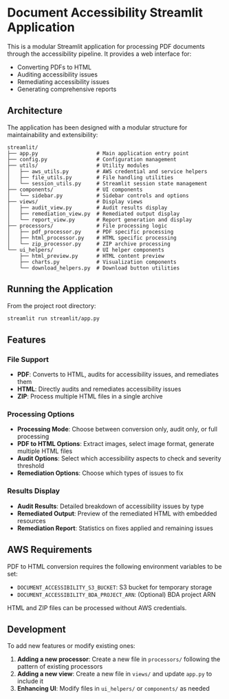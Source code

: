 <!--
 Copyright 2025 Amazon.com, Inc. or its affiliates.
 SPDX-License-Identifier: Apache-2.0
-->

# Document Accessibility Streamlit Application

This is a modular Streamlit application for processing PDF documents through the accessibility pipeline. It provides a web interface for:
- Converting PDFs to HTML
- Auditing accessibility issues
- Remediating accessibility issues
- Generating comprehensive reports

## Architecture

The application has been designed with a modular structure for maintainability and extensibility:

```
streamlit/
├── app.py                   # Main application entry point
├── config.py                # Configuration management
├── utils/                   # Utility modules
│   ├── aws_utils.py         # AWS credential and service helpers
│   ├── file_utils.py        # File handling utilities
│   └── session_utils.py     # Streamlit session state management
├── components/              # UI components
│   └── sidebar.py           # Sidebar controls and options
├── views/                   # Display views
│   ├── audit_view.py        # Audit results display
│   ├── remediation_view.py  # Remediated output display
│   └── report_view.py       # Report generation and display
├── processors/              # File processing logic
│   ├── pdf_processor.py     # PDF specific processing
│   ├── html_processor.py    # HTML specific processing
│   └── zip_processor.py     # ZIP archive processing
└── ui_helpers/              # UI helper components
    ├── html_preview.py      # HTML content preview
    ├── charts.py            # Visualization components
    └── download_helpers.py  # Download button utilities
```

## Running the Application

From the project root directory:

```bash
streamlit run streamlit/app.py
```

## Features

### File Support
- **PDF**: Converts to HTML, audits for accessibility issues, and remediates them
- **HTML**: Directly audits and remediates accessibility issues
- **ZIP**: Process multiple HTML files in a single archive

### Processing Options
- **Processing Mode**: Choose between conversion only, audit only, or full processing
- **PDF to HTML Options**: Extract images, select image format, generate multiple HTML files
- **Audit Options**: Select which accessibility aspects to check and severity threshold
- **Remediation Options**: Choose which types of issues to fix

### Results Display
- **Audit Results**: Detailed breakdown of accessibility issues by type
- **Remediated Output**: Preview of the remediated HTML with embedded resources
- **Remediation Report**: Statistics on fixes applied and remaining issues

## AWS Requirements

PDF to HTML conversion requires the following environment variables to be set:
- `DOCUMENT_ACCESSIBILITY_S3_BUCKET`: S3 bucket for temporary storage
- `DOCUMENT_ACCESSIBILITY_BDA_PROJECT_ARN`: (Optional) BDA project ARN

HTML and ZIP files can be processed without AWS credentials.

## Development

To add new features or modify existing ones:

1. **Adding a new processor**: Create a new file in `processors/` following the pattern of existing processors
2. **Adding a new view**: Create a new file in `views/` and update `app.py` to include it
3. **Enhancing UI**: Modify files in `ui_helpers/` or `components/` as needed

